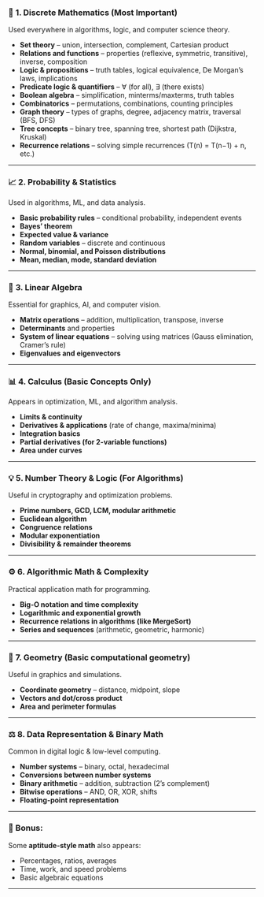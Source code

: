 ### 🧮 **1. Discrete Mathematics (Most Important)**

Used everywhere in algorithms, logic, and computer science theory.

* **Set theory** – union, intersection, complement, Cartesian product
* **Relations and functions** – properties (reflexive, symmetric, transitive), inverse, composition
* **Logic & propositions** – truth tables, logical equivalence, De Morgan’s laws, implications
* **Predicate logic & quantifiers** – ∀ (for all), ∃ (there exists)
* **Boolean algebra** – simplification, minterms/maxterms, truth tables
* **Combinatorics** – permutations, combinations, counting principles
* **Graph theory** – types of graphs, degree, adjacency matrix, traversal (BFS, DFS)
* **Tree concepts** – binary tree, spanning tree, shortest path (Dijkstra, Kruskal)
* **Recurrence relations** – solving simple recurrences (T(n) = T(n−1) + n, etc.)

---

### 📈 **2. Probability & Statistics**

Used in algorithms, ML, and data analysis.

* **Basic probability rules** – conditional probability, independent events
* **Bayes’ theorem**
* **Expected value & variance**
* **Random variables** – discrete and continuous
* **Normal, binomial, and Poisson distributions**
* **Mean, median, mode, standard deviation**

---

### 🔢 **3. Linear Algebra**

Essential for graphics, AI, and computer vision.

* **Matrix operations** – addition, multiplication, transpose, inverse
* **Determinants** and properties
* **System of linear equations** – solving using matrices (Gauss elimination, Cramer’s rule)
* **Eigenvalues and eigenvectors**

---

### 📊 **4. Calculus (Basic Concepts Only)**

Appears in optimization, ML, and algorithm analysis.

* **Limits & continuity**
* **Derivatives & applications** (rate of change, maxima/minima)
* **Integration basics**
* **Partial derivatives (for 2-variable functions)**
* **Area under curves**

---

### 💡 **5. Number Theory & Logic (For Algorithms)**

Useful in cryptography and optimization problems.

* **Prime numbers, GCD, LCM, modular arithmetic**
* **Euclidean algorithm**
* **Congruence relations**
* **Modular exponentiation**
* **Divisibility & remainder theorems**

---

### ⚙️ **6. Algorithmic Math & Complexity**

Practical application math for programming.

* **Big-O notation and time complexity**
* **Logarithmic and exponential growth**
* **Recurrence relations in algorithms (like MergeSort)**
* **Series and sequences** (arithmetic, geometric, harmonic)

---

### 📐 **7. Geometry (Basic computational geometry)**

Useful in graphics and simulations.

* **Coordinate geometry** – distance, midpoint, slope
* **Vectors and dot/cross product**
* **Area and perimeter formulas**

---

### ⚖️ **8. Data Representation & Binary Math**

Common in digital logic & low-level computing.

* **Number systems** – binary, octal, hexadecimal
* **Conversions between number systems**
* **Binary arithmetic** – addition, subtraction (2’s complement)
* **Bitwise operations** – AND, OR, XOR, shifts
* **Floating-point representation**

---

### 🧠 Bonus:

Some **aptitude-style math** also appears:

* Percentages, ratios, averages
* Time, work, and speed problems
* Basic algebraic equations

---
